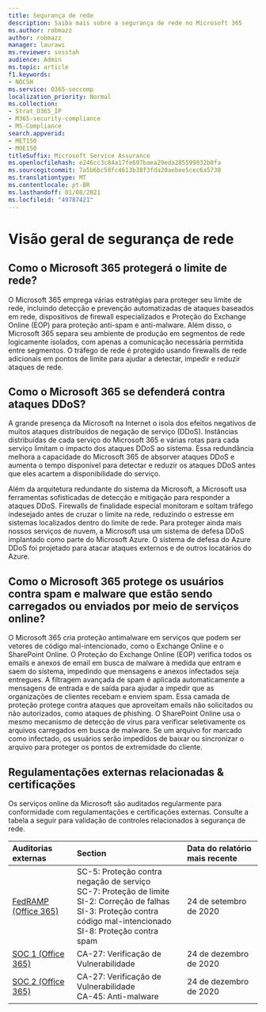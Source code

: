 ```yaml
---
title: Segurança de rede
description: Saiba mais sobre a segurança de rede no Microsoft 365
ms.author: robmazz
author: robmazz
manager: laurawi
ms.reviewer: sosstah
audience: Admin
ms.topic: article
f1.keywords:
- NOCSH
ms.service: O365-seccomp
localization_priority: Normal
ms.collection:
- Strat_O365_IP
- M365-security-compliance
- MS-Compliance
search.appverid:
- MET150
- MOE150
titleSuffix: Microsoft Service Assurance
ms.openlocfilehash: e246cc3c84a17fe697baea29eda285599832b0fa
ms.sourcegitcommit: 7a5b6bc58fc4613b38f3fda20aebee5cec6a5730
ms.translationtype: MT
ms.contentlocale: pt-BR
ms.lasthandoff: 01/08/2021
ms.locfileid: "49787421"
---
```

# <a name="network-security-overview"></a>Visão geral de segurança de rede

## <a name="how-does-microsoft-365-secure-the-network-boundary"></a>Como o Microsoft 365 protegerá o limite de rede?

O Microsoft 365 emprega várias estratégias para proteger seu limite de rede, incluindo detecção e prevenção automatizadas de ataques baseados em rede, dispositivos de firewall especializados e Proteção do Exchange Online (EOP) para proteção anti-spam e anti-malware. Além disso, o Microsoft 365 separa seu ambiente de produção em segmentos de rede logicamente isolados, com apenas a comunicação necessária permitida entre segmentos. O tráfego de rede é protegido usando firewalls de rede adicionais em pontos de limite para ajudar a detectar, impedir e reduzir ataques de rede.

## <a name="how-does-microsoft-365-defend-against-ddos-attacks"></a>Como o Microsoft 365 se defenderá contra ataques DDoS?

A grande presença da Microsoft na Internet o isola dos efeitos negativos de muitos ataques distribuídos de negação de serviço (DDoS). Instâncias distribuídas de cada serviço do Microsoft 365 e várias rotas para cada serviço limitam o impacto dos ataques DDoS ao sistema. Essa redundância melhora a capacidade do Microsoft 365 de absorver ataques DDoS e aumenta o tempo disponível para detectar e reduzir os ataques DDoS antes que eles acartem a disponibilidade do serviço.

Além da arquitetura redundante do sistema da Microsoft, a Microsoft usa ferramentas sofisticadas de detecção e mitigação para responder a ataques DDoS. Firewalls de finalidade especial monitoram e soltam tráfego indesejado antes de cruzar o limite na rede, reduzindo o estresse em sistemas localizados dentro do limite de rede. Para proteger ainda mais nossos serviços de nuvem, a Microsoft usa um sistema de defesa DDoS implantado como parte do Microsoft Azure. O sistema de defesa do Azure DDoS foi projetado para atacar ataques externos e de outros locatários do Azure.

## <a name="how-does-microsoft-365-protect-users-against-spam-and-malware-being-uploaded-or-sent-through-online-services"></a>Como o Microsoft 365 protege os usuários contra spam e malware que estão sendo carregados ou enviados por meio de serviços online?

O Microsoft 365 cria proteção antimalware em serviços que podem ser vetores de código mal-intencionado, como o Exchange Online e o SharePoint Online. O Proteção do Exchange Online (EOP) verifica todos os emails e anexos de email em busca de malware à medida que entram e saem do sistema, impedindo que mensagens e anexos infectados seja entregues. A filtragem avançada de spam é aplicada automaticamente a mensagens de entrada e de saída para ajudar a impedir que as organizações de clientes recebam e enviem spam. Essa camada de proteção protege contra ataques que aproveitam emails não solicitados ou não autorizados, como ataques de phishing. O SharePoint Online usa o mesmo mecanismo de detecção de vírus para verificar seletivamente os arquivos carregados em busca de malware. Se um arquivo for marcado como infectado, os usuários serão impedidos de baixar ou sincronizar o arquivo para proteger os pontos de extremidade do cliente.

## <a name="related-external-regulations--certifications"></a>Regulamentações externas relacionadas & certificações

Os serviços online da Microsoft são auditados regularmente para conformidade com regulamentações e certificações externas. Consulte a tabela a seguir para validação de controles relacionados à segurança de rede.

| **Auditorias externas** | **Section** | **Data do relatório mais recente** |
|:--------------------|:------------|:-----------------------|
| [FedRAMP (Office 365)](https://compliance.microsoft.com/compliancemanager) | SC-5: Proteção contra negação de serviço <br> SC-7: Proteção de limite <br> SI-2: Correção de falhas <br> SI-3: Proteção contra código mal-intencionado <br> SI-8: Proteção contra spam | 24 de setembro de 2020 |
| [SOC 1 (Office 365)](https://servicetrust.microsoft.com/ViewPage/MSComplianceGuideV3?command=Download&downloadType=Document&downloadId=90df3f9c-3aaf-4dbf-99d0-ca9f2991721b&tab=7027ead0-3d6b-11e9-b9e1-290b1eb4cdeb&docTab=7027ead0-3d6b-11e9-b9e1-290b1eb4cdeb_SOC_%2F_SSAE_16_Reports) | CA-27: Verificação de Vulnerabilidade | 24 de dezembro de 2020 |
| [SOC 2 (Office 365)](https://servicetrust.microsoft.com/ViewPage/MSComplianceGuideV3?command=Download&downloadType=Document&downloadId=a73c1738-7892-42b7-acd3-87b6371c53f6&tab=7027ead0-3d6b-11e9-b9e1-290b1eb4cdeb&docTab=7027ead0-3d6b-11e9-b9e1-290b1eb4cdeb_SOC_%2F_SSAE_16_Reports) | CA-27: Verificação de Vulnerabilidade <br> CA-45: Anti-malware | 24 de dezembro de 2020 |